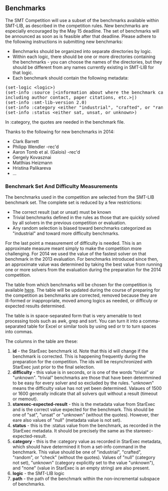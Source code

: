 ## Benchmarks

The SMT Competition will use a subset of the benchmarks available within SMT-LIB, as described
in the competition rules. New benchmarks are especially encouraged by the May 15 deadline. The set of benchmarks will be announced as soon as is feasible after that deadline. Please adhere to the following instructions in submitting new benchmarks:

- Benchmarks should be organized into separate directories by logic.
- Within each logic, there should be one or more directories containing
the benchmarks - you can choose the names of the directories, but they
should be different from any names currently existing in SMT-LIB for
that logic.
- Each benchmark should contain the following metadata:
<PRE>
(set-logic &lt;logic&gt;)
(set-info :source |&lt;information about where the benchmark came from
including author contact, paper citations, etc.&gt;|)
(set-info :smt-lib-version 2.0)
(set-info :category &lt;either "industrial", "crafted", or "random"&gt;)
(set-info :status &lt;either sat, unsat, or unknown&gt;)
</PRE>
In :category, the quotes are needed in the benchmark file.

Thanks to the following for new benchmarks in 2014:
- Clark Barrett
- Philipp Wendler -rec'd
- Aaron Tomb et al. (Galois) -rec'd
- Gergely Kovasznai
- Matthias Heizmann
- Hristina Palikareva
-  ...

### Benchmark Set And Difficulty Measurements

The benchmarks used in the competition are selected from the
SMT-LIB benchmark set. The complete set is reduced by a few restrictions:
- The correct result (sat or unsat) must be known
- Trivial benchmarks defined in the rules as those that are quickly solved by all solvers in the previous competition or evaluation.
- Any random selection is biased toward benchmarks categorized as "industrial" and toward more difficulty benchmarks.

For the last point a measurement of difficulty is needed. This is an approximate measure meant simply to make the competition more challenging. For 2014 we used the value of the fastest solver on that benchmark in the 2013 evaluation. For benchmarks introduced since then, an approximate value was determined by taking the best value from running one or more solvers from the evaluation during the
preparation for the 2014 competition.

The table from which benchmarks will be chosen for the competition is available <a href="difficulties-2014.txt">here</a>.
The table will be updated during the course of preparing for the competition as benchmarks are corrected, removed because they are ill-formed or inappropriate, moved among logics as needed, or difficuly or expected results determined.


The table is in space-separated form that is very amenable to text processing tools such as awk, grep and sort. You can turn it into a comma-separated table for Excel or similar tools by using sed or tr to turn spaces into commas.


The columns in the table are these:

1. **id** - the StarExec benchmark id. Note that this id will change if the benchmark is corrected. This is happening frequently during the preparation for the competition. The ids will be resynchronized with StarExec just prior to the final selection.
2. **difficulty** - this value is in seconds, or is one of the words "trivial" or "unknown". "trivial" benchmarks are those that have been determmined to be easy for every solver and so excluded by the rules. "unknown" means the difficulty value has not yet been determined. Valaues of 1500 or 1600 generally indicate that all solvers quit without a result (timeout or memout).
3. **starexec-expected-result** - this is the metadata value from StarExec and is the correct value expected for the benchmark. This should be one of
"sat", "unsat" or "unknown" (without the quotes). However, ther eare also values of "null" (metadata value is not set).
4. **status** - this is the :status value from the benchmark, as recorded in the StarExec metadata. It should be precisely the same as the starexec-expected-result.
5. **category** - this is the :category value as recorded in StarExec metadata, which should have determined it from a set-info command in the benchmark. This value should be one of "industrial", "crafted", "random", or "check" (without the quotes). Values of "null" (category not set), "unknown" (category explicitly set to the value "unknown"), and "none" (value in StarExec is an empty string) are also present.
6. **logic** - the SMT-LIB logic
7. **path** - the path of the benchmark within the non-incremental subspace of benchmarks.
